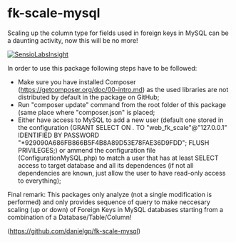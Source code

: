 # fk-scale-mysql
Scaling up the column type for fields used in foreign keys in MySQL can be a daunting activity, now this will be no more!

[![SensioLabsInsight](https://insight.sensiolabs.com/projects/c392dde2-7f81-413c-9c80-da48a3a4b89c/big.png)](https://insight.sensiolabs.com/projects/c392dde2-7f81-413c-9c80-da48a3a4b89c)

In order to use this package following steps have to be followed:
- Make sure you have installed Composer (https://getcomposer.org/doc/00-intro.md) as the used libraries are not distributed by default in the package on GitHub;
- Run "composer update" command from the root folder of this package (same place where "composer.json" is placed;
- Either have access to MySQL to add a new user (default one stored in the configuration (GRANT SELECT ON *.* TO "web_fk_scale"@"127.0.0.1" IDENTIFIED BY PASSWORD "*929090A686FB866B5F4B8A89D53E78FAE36D9FDD"; FLUSH PRIVILEGES;) or ammend the configuration file (ConfigurationMySQL.php) to match a user that has at least SELECT access to target database and all its dependences (if not all dependencies are known, just allow the user to have read-only access to everything);

Final remark: This packages only analyze (not a single modification is performed) and only provides sequence of query to make neccesary scaling (up or down) of Foreign Keys in MySQL databases starting from a combination of a Database/Table/Column!

(https://github.com/danielgp/fk-scale-mysql)
 
